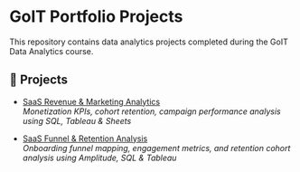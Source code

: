 # GoIT Portfolio Projects

This repository contains data analytics projects completed during the GoIT Data Analytics course.

## 📁 Projects

- [SaaS Revenue & Marketing Analytics](./saas-revenue-analysis)  
  *Monetization KPIs, cohort retention, campaign performance analysis using SQL, Tableau & Sheets*

- [SaaS Funnel & Retention Analysis](./saas-funnel-retention-analysis)  
  *Onboarding funnel mapping, engagement metrics, and retention cohort analysis using Amplitude, SQL & Tableau*
